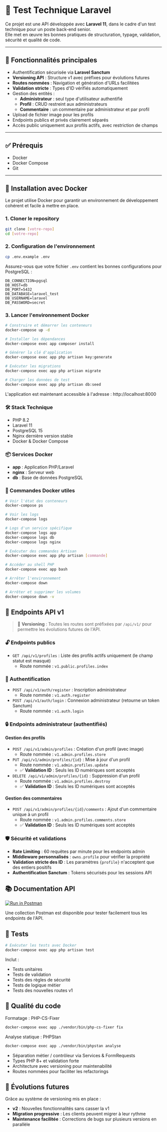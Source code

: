 # 🚀 Test Technique Laravel

Ce projet est une API développée avec **Laravel 11**, dans le cadre d'un test technique pour un poste back-end senior.  
Elle met en œuvre les bonnes pratiques de structuration, typage, validation, sécurité et qualité de code.

---

## 🧱 Fonctionnalités principales

- Authentification sécurisée via **Laravel Sanctum**
- **Versioning API** : Structure v1 avec préfixes pour évolutions futures
- **Routes nommées** : Navigation et génération d'URLs facilitées
- **Validation stricte** : Types d'ID vérifiés automatiquement
- Gestion des entités :
  - **Administrateur** : seul type d'utilisateur authentifié
  - **Profil** : CRUD restreint aux administrateurs
  - **Commentaire** : un commentaire par administrateur et par profil
- Upload de fichier image pour les profils
- Endpoints publics et privés clairement séparés
- Accès public uniquement aux profils actifs, avec restriction de champs

---

## ✅ Prérequis

- Docker
- Docker Compose
- Git

---

## 🐳 Installation avec Docker

Le projet utilise Docker pour garantir un environnement de développement cohérent et facile à mettre en place.

### 1. Cloner le repository
```bash
git clone [votre-repo]
cd [votre-repo]
```

### 2. Configuration de l'environnement
```bash
cp .env.example .env
```

Assurez-vous que votre fichier `.env` contient les bonnes configurations pour PostgreSQL :
```env
DB_CONNECTION=pgsql
DB_HOST=db
DB_PORT=5432
DB_DATABASE=laravel_test
DB_USERNAME=laravel
DB_PASSWORD=secret
```

### 3. Lancer l'environnement Docker
```bash
# Construire et démarrer les conteneurs
docker-compose up -d

# Installer les dépendances
docker-compose exec app composer install

# Générer la clé d'application
docker-compose exec app php artisan key:generate

# Exécuter les migrations
docker-compose exec app php artisan migrate

# Charger les données de test
docker-compose exec app php artisan db:seed
```

L'application est maintenant accessible à l'adresse : http://localhost:8000

### 🛠 Stack Technique

- PHP 8.2
- Laravel 11
- PostgreSQL 15
- Nginx dernière version stable
- Docker & Docker Compose

### 📦 Services Docker

- **app** : Application PHP/Laravel
- **nginx** : Serveur web
- **db** : Base de données PostgreSQL

### 🔧 Commandes Docker utiles

```bash
# Voir l'état des conteneurs
docker-compose ps

# Voir les logs
docker-compose logs

# Logs d'un service spécifique
docker-compose logs app
docker-compose logs db
docker-compose logs nginx

# Exécuter des commandes Artisan
docker-compose exec app php artisan [commande]

# Accéder au shell PHP
docker-compose exec app bash

# Arrêter l'environnement
docker-compose down

# Arrêter et supprimer les volumes
docker-compose down -v
```

## 📡 Endpoints API v1

> 🔄 **Versioning** : Toutes les routes sont préfixées par `/api/v1/` pour permettre les évolutions futures de l'API.

### 🔓 Endpoints publics
- `GET /api/v1/profiles` : Liste des profils actifs uniquement (le champ statut est masqué)
  - Route nommée : `v1.public.profiles.index`

### 🔐 Authentification
- `POST /api/v1/auth/register` : Inscription administrateur
  - Route nommée : `v1.auth.register`
- `POST /api/v1/auth/login` : Connexion administrateur (retourne un token Sanctum)
  - Route nommée : `v1.auth.login`

### 🔒 Endpoints administrateur (authentifiés)

#### Gestion des profils
- `POST /api/v1/admin/profiles` : Création d'un profil (avec image)
  - Route nommée : `v1.admin.profiles.store`
- `PUT /api/v1/admin/profiles/{id}` : Mise à jour d'un profil
  - Route nommée : `v1.admin.profiles.update`
  - ✅ **Validation ID** : Seuls les ID numériques sont acceptés
- `DELETE /api/v1/admin/profiles/{id}` : Suppression d'un profil
  - Route nommée : `v1.admin.profiles.destroy`
  - ✅ **Validation ID** : Seuls les ID numériques sont acceptés

#### Gestion des commentaires
- `POST /api/v1/admin/profiles/{id}/comments` : Ajout d'un commentaire unique à un profil
  - Route nommée : `v1.admin.profiles.comments.store`
  - ✅ **Validation ID** : Seuls les ID numériques sont acceptés

### 🛡️ Sécurité et validations

- **Rate Limiting** : 60 requêtes par minute pour les endpoints admin
- **Middleware personnalisés** : `owns.profile` pour vérifier la propriété
- **Validation stricte des ID** : Les paramètres `{profile}` n'acceptent que des entiers positifs
- **Authentification Sanctum** : Tokens sécurisés pour les sessions API

## 📚 Documentation API

[![Run in Postman](https://run.pstmn.io/button.svg)](https://www.postman.com/workspace/Personal-Workspace~36238254-d24c-4c35-a285-f076a53b2d9b/collection/38215188-40a0e712-9237-4d0d-a904-63923a632ba7?action=share&creator=38215188&active-environment=38215188-6be0bf19-8f28-4887-aba7-b410310a7a9d)

Une collection Postman est disponible pour tester facilement tous les endpoints de l'API.

## 🧪 Tests

```bash
# Exécuter les tests avec Docker
docker-compose exec app php artisan test
```

Inclut :
- Tests unitaires
- Tests de validation
- Tests des règles de sécurité
- Tests de logique métier
- Tests des nouvelles routes v1

## 🧰 Qualité du code

Formatage : PHP-CS-Fixer
```bash
docker-compose exec app ./vendor/bin/php-cs-fixer fix
```

Analyse statique : PHPStan
```bash
docker-compose exec app ./vendor/bin/phpstan analyse
```

- Séparation métier / contrôleur via Services & FormRequests
- Types PHP 8+ et validation forte
- Architecture avec versioning pour maintenabilité
- Routes nommées pour faciliter les refactorings

## 🔄 Évolutions futures

Grâce au système de versioning mis en place :
- **v2** : Nouvelles fonctionnalités sans casser la v1
- **Migration progressive** : Les clients peuvent migrer à leur rythme
- **Maintenance facilitée** : Corrections de bugs sur plusieurs versions en parallèle
